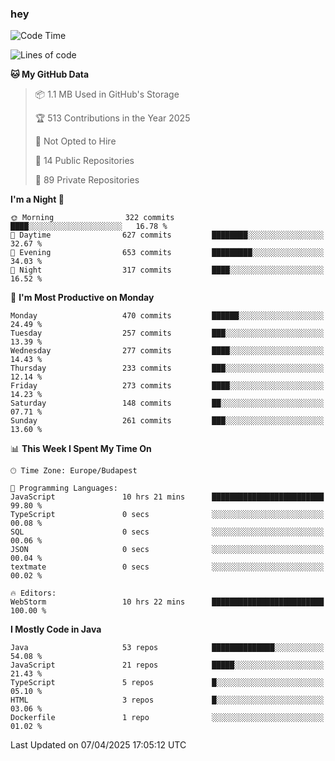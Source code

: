 ### hey

<!--START_SECTION:waka-->
![Code Time](http://img.shields.io/badge/Code%20Time-1%2C166%20hrs%2015%20mins-blue)

![Lines of code](https://img.shields.io/badge/From%20Hello%20World%20I%27ve%20Written-2.6%20million%20lines%20of%20code-blue)

**🐱 My GitHub Data** 

> 📦 1.1 MB Used in GitHub's Storage 
 > 
> 🏆 513 Contributions in the Year 2025
 > 
> 🚫 Not Opted to Hire
 > 
> 📜 14 Public Repositories 
 > 
> 🔑 89 Private Repositories 
 > 
**I'm a Night 🦉** 

```text
🌞 Morning                322 commits         ████░░░░░░░░░░░░░░░░░░░░░   16.78 % 
🌆 Daytime                627 commits         ████████░░░░░░░░░░░░░░░░░   32.67 % 
🌃 Evening                653 commits         █████████░░░░░░░░░░░░░░░░   34.03 % 
🌙 Night                  317 commits         ████░░░░░░░░░░░░░░░░░░░░░   16.52 % 
```
📅 **I'm Most Productive on Monday** 

```text
Monday                   470 commits         ██████░░░░░░░░░░░░░░░░░░░   24.49 % 
Tuesday                  257 commits         ███░░░░░░░░░░░░░░░░░░░░░░   13.39 % 
Wednesday                277 commits         ████░░░░░░░░░░░░░░░░░░░░░   14.43 % 
Thursday                 233 commits         ███░░░░░░░░░░░░░░░░░░░░░░   12.14 % 
Friday                   273 commits         ████░░░░░░░░░░░░░░░░░░░░░   14.23 % 
Saturday                 148 commits         ██░░░░░░░░░░░░░░░░░░░░░░░   07.71 % 
Sunday                   261 commits         ███░░░░░░░░░░░░░░░░░░░░░░   13.60 % 
```


📊 **This Week I Spent My Time On** 

```text
🕑︎ Time Zone: Europe/Budapest

💬 Programming Languages: 
JavaScript               10 hrs 21 mins      █████████████████████████   99.80 % 
TypeScript               0 secs              ░░░░░░░░░░░░░░░░░░░░░░░░░   00.08 % 
SQL                      0 secs              ░░░░░░░░░░░░░░░░░░░░░░░░░   00.06 % 
JSON                     0 secs              ░░░░░░░░░░░░░░░░░░░░░░░░░   00.04 % 
textmate                 0 secs              ░░░░░░░░░░░░░░░░░░░░░░░░░   00.02 % 

🔥 Editors: 
WebStorm                 10 hrs 22 mins      █████████████████████████   100.00 % 
```

**I Mostly Code in Java** 

```text
Java                     53 repos            ██████████████░░░░░░░░░░░   54.08 % 
JavaScript               21 repos            █████░░░░░░░░░░░░░░░░░░░░   21.43 % 
TypeScript               5 repos             █░░░░░░░░░░░░░░░░░░░░░░░░   05.10 % 
HTML                     3 repos             █░░░░░░░░░░░░░░░░░░░░░░░░   03.06 % 
Dockerfile               1 repo              ░░░░░░░░░░░░░░░░░░░░░░░░░   01.02 % 
```




 Last Updated on 07/04/2025 17:05:12 UTC
<!--END_SECTION:waka-->

